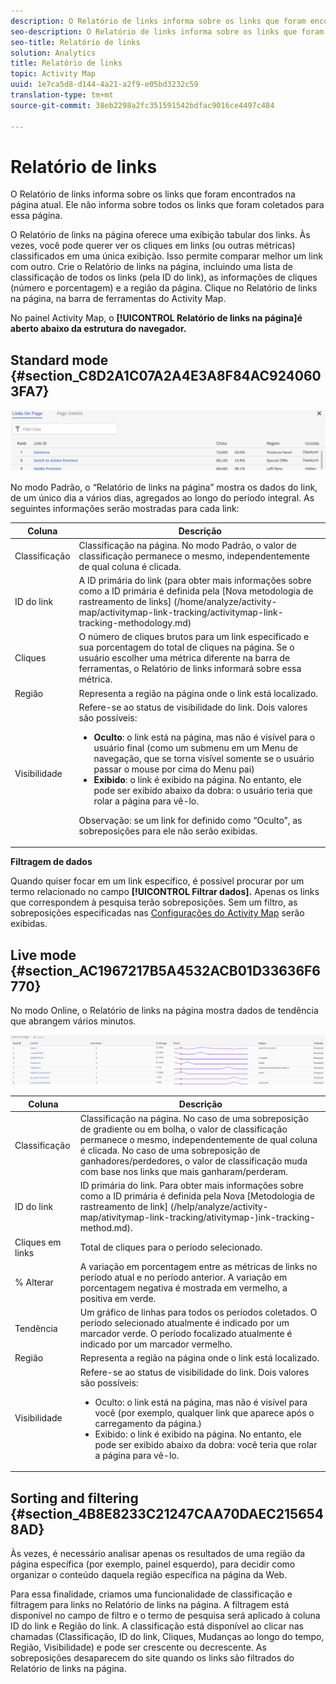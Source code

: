 ```yaml
---
description: O Relatório de links informa sobre os links que foram encontrados na página atual. Ele não informa sobre todos os links que foram coletados para essa página.
seo-description: O Relatório de links informa sobre os links que foram encontrados na página atual. Ele não informa sobre todos os links que foram coletados para essa página.
seo-title: Relatório de links
solution: Analytics
title: Relatório de links
topic: Activity Map
uuid: 1e7ca5d8-d144-4a21-a2f9-e05bd3232c59
translation-type: tm+mt
source-git-commit: 38eb2298a2fc351591542bdfac9016ce4497c484

---
```



# Relatório de links

O Relatório de links informa sobre os links que foram encontrados na página atual. Ele não informa sobre todos os links que foram coletados para essa página.

O Relatório de links na página oferece uma exibição tabular dos links. Às vezes, você pode querer ver os cliques em links (ou outras métricas) classificados em uma única exibição. Isso permite comparar melhor um link com outro. Crie o Relatório de links na página, incluindo uma lista de classificação de todos os links (pela ID do link), as informações de cliques (número e porcentagem) e a região da página. Clique no Relatório de links na página, na barra de ferramentas do Activity Map.

No painel Activity Map, o **[!UICONTROL Relatório de links na página]é aberto abaixo da estrutura do navegador.**

## Standard mode {#section_C8D2A1C07A2A4E3A8F84AC9240603FA7}

![](assets/links_in_page.png)

No modo Padrão, o “Relatório de links na página” mostra os dados do link, de um único dia a vários dias, agregados ao longo do período integral. As seguintes informações serão mostradas para cada link:

<table id="table_3DE41B2CFA644B70AF802A3123CE51D9"> 
 <thead> 
  <tr> 
   <th colname="col1" class="entry"> Coluna </th> 
   <th colname="col2" class="entry"> Descrição </th> 
  </tr> 
 </thead>
 <tbody> 
  <tr> 
   <td colname="col1"> Classificação </td> 
   <td colname="col2"> Classificação na página. No modo Padrão, o valor de classificação permanece o mesmo, independentemente de qual coluna é clicada. </td> 
  </tr> 
  <tr> 
   <td colname="col1"> ID do link </td> 
   <td colname="col2">A ID primária do link (para obter mais informações sobre como a ID primária é definida pela [Nova metodologia de rastreamento de links] (/home/analyze/activity-map/activitymap-link-tracking/activitymap-link-tracking-methodology.md) </td> 
  </tr> 
  <tr> 
   <td colname="col1"> Cliques </td> 
   <td colname="col2"> O número de cliques brutos para um link especificado e sua porcentagem do total de cliques na página. Se o usuário escolher uma métrica diferente na barra de ferramentas, o Relatório de links informará sobre essa métrica. </td> 
  </tr> 
  <tr> 
   <td colname="col1"> Região </td> 
   <td colname="col2"> Representa a região na página onde o link está localizado. </td> 
  </tr> 
  <tr> 
   <td colname="col1"> Visibilidade </td> 
   <td colname="col2">Refere-se ao status de visibilidade do link. Dois valores são possíveis: 
    <ul id="ul_BABCC0F64145407C9D439150A6898E6D">
     <li id="li_9AF0479BDCEB4A44A37292FAABFA83A5"><b>Oculto</b>: o link está na página, mas não é visível para o usuário final (como um submenu em um Menu de navegação, que se torna visível somente se o usuário passar o mouse por cima do Menu pai) </li>
     <li id="li_C6FA4EC27EDD4341AB9821E2B4BC9E60"><b>Exibido</b>: o link é exibido na página. No entanto, ele pode ser exibido abaixo da dobra: o usuário teria que rolar a página para vê-lo. </li>
    </ul><p>Observação: se um link for definido como “Oculto”, as sobreposições para ele não serão exibidas. </p></td> 
  </tr> 
 </tbody> 
</table>

**Filtragem de dados**

Quando quiser focar em um link específico, é possível procurar por um termo relacionado no campo **[!UICONTROL Filtrar dados].** Apenas os links que correspondem à pesquisa terão sobreposições. Sem um filtro, as sobreposições especificadas nas [Configurações do Activity Map](/help/analyze/activity-map/activitymap-overlay-settings.md) serão exibidas.

## Live mode {#section_AC1967217B5A4532ACB01D33636F6770}

No modo Online, o Relatório de links na página mostra dados de tendência que abrangem vários minutos.

![](assets/links_on_page.png)

<table id="table_61D1FB0F02894055A1AB394DE4FE4742"> 
 <thead> 
  <tr> 
   <th colname="col1" class="entry"> Coluna </th> 
   <th colname="col2" class="entry"> Descrição </th> 
  </tr> 
 </thead>
 <tbody> 
  <tr> 
   <td colname="col1"> Classificação </td> 
   <td colname="col2"> Classificação na página. No caso de uma sobreposição de gradiente ou em bolha, o valor de classificação permanece o mesmo, independentemente de qual coluna é clicada. No caso de uma sobreposição de ganhadores/perdedores, o valor de classificação muda com base nos links que mais ganharam/perderam. </td> 
  </tr> 
  <tr> 
   <td colname="col1"> ID do link </td> 
   <td colname="col2">ID primária do link. Para obter mais informações sobre como a ID primária é definida pela Nova [Metodologia de rastreamento de link] (/help/analyze/activity-map/ativitymap-link-tracking/ativitymap-)ink-tracking-method.md). </td> 
  </tr> 
  <tr> 
   <td colname="col1"> Cliques em links </td> 
   <td colname="col2"> Total de cliques para o período selecionado. </td> 
  </tr> 
  <tr> 
   <td colname="col1"> % Alterar </td> 
   <td colname="col2"> A variação em porcentagem entre as métricas de links no período atual e no período anterior. A variação em porcentagem negativa é mostrada em vermelho, a positiva em verde. </td> 
  </tr> 
  <tr> 
   <td colname="col1"> Tendência </td> 
   <td colname="col2"> Um gráfico de linhas para todos os períodos coletados. O período selecionado atualmente é indicado por um marcador verde. O período focalizado atualmente é indicado por um marcador vermelho. </td> 
  </tr> 
  <tr> 
   <td colname="col1"> Região </td> 
   <td colname="col2"> Representa a região na página onde o link está localizado. </td> 
  </tr> 
  <tr> 
   <td colname="col1"> Visibilidade </td> 
   <td colname="col2">Refere-se ao status de visibilidade do link. Dois valores são possíveis: 
    <ul id="ul_B10C55ED4D3C4CF99506DC467E2E7CFB">
     <li id="li_EA646722A51041CC9E62C56DEF92C81F">Oculto: o link está na página, mas não é visível para você (por exemplo, qualquer link que aparece após o carregamento da página.) </li>
     <li id="li_F9543614C2894003AC9984A7404E2785">Exibido: o link é exibido na página. No entanto, ele pode ser exibido abaixo da dobra: você teria que rolar a página para vê-lo. </li>
    </ul></td> 
  </tr> 
 </tbody> 
</table>

## Sorting and filtering {#section_4B8E8233C21247CAA70DAEC2156548AD}

Às vezes, é necessário analisar apenas os resultados de uma região da página específica (por exemplo, painel esquerdo), para decidir como organizar o conteúdo daquela região específica na página da Web.

Para essa finalidade, criamos uma funcionalidade de classificação e filtragem para links no Relatório de links na página. A filtragem está disponível no campo de filtro e o termo de pesquisa será aplicado à coluna ID do link e Região do link. A classificação está disponível ao clicar nas chamadas (Classificação, ID do link, Cliques, Mudanças ao longo do tempo, Região, Visibilidade) e pode ser crescente ou decrescente. As sobreposições desaparecem do site quando os links são filtrados do Relatório de links na página.
